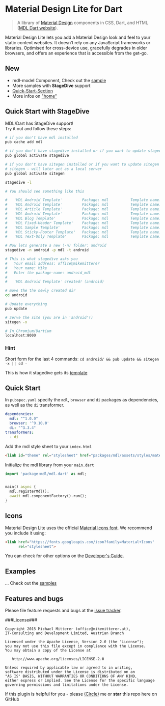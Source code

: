 # Material Design Lite for Dart
> A library of [Material Design](http://www.google.com/design/spec/material-design/introduction.html) components in CSS, Dart, and HTML
([MDL Dart website][mdldemo]).

Material Design Lite lets you add a Material Design look and feel to your static content websites. It doesn’t rely on any JavaScript
frameworks or libraries. Optimised for cross-device use, gracefully degrades in older browsers, and offers an experience that is accessible
from the get-go.

## New
- mdl-model Component, Check out the [sample](http://samples.material-design-lite.pub/spa_model/index.html)
- More samples with **StageDive** support
- [Quick-Start-Section](http://www.material-design-lite.pub/#/quickstart)
- More infos on ["home"](http://www.material-design-lite.pub/)

## Quick Start with StageDive
MDL/Dart has StageDive support!  
Try it out and follow these steps:

```bash
# if you don't have mdl installed
pub cache add mdl

# if you don't have stagedive installed or if you want to update stagedive
pub global activate stagedive

# if you don't have sitegen installed or if you want to update sitegen
# sitegen - will later act as a local server
pub global activate sitegen

stagedive -l

# You should see something like this

#   'MDL Android Template'         Package: mdl          Template name: android        Version: 1.x
#   'MDL Android Template'         Package: mdl          Template name: android        Version: 1.x
#   'MDL Article Template'         Package: mdl          Template name: article        Version: 1.x
#   'MDL Android Template'         Package: mdl          Template name: blog           Version: 1.x
#   'MDL Blog Template'            Package: mdl          Template name: dashboard      Version: 1.x
#   'MDL Fixed-Header Template'    Package: mdl          Template name: fixed-header   Version: 1.x
#   'MDL Sample Template'          Package: mdl          Template name: sample         Version: 1.x
#   'MDL Sticky-Footer Template'   Package: mdl          Template name: sticky-footer  Version: 1.x
#   'MDL Text-Only Template'       Package: mdl          Template name: text-only      Version: 1.x

# Now lets generate a new (-n) folder: android
stagedive -n android -p mdl -t android

# This is what stagedive asks you
#   Your email address: office@mikemitterer
#   Your name: Mike
#   Enter the package-name: android_mdl
#
#   'MDL Android Template' created! (android)

# move the the newly created dir
cd android

# Update everything
pub update

# Serve the site (you are in 'android'!)
sitegen -x

# In Chromium/Dartium
localhost:8000
```

### Hint
Short form for the last 4 commands: `cd android/ && pub update && sitegen -x || cd -`

This is how it stagedive gets its [template](https://goo.gl/O2gis7) 

## Quick Start

In `pubspec.yaml` specify the `mdl`, `browser` and `di` packages as dependencies, as well as the `di` transformer.

```yaml
dependencies:
  mdl: "^1.0.0"
  browser: '^0.10.0'
  di: "^3.3.4"
transformers:
  - di
```

Add the mdl style sheet to your `index.html`

```html
<link id="theme" rel="stylesheet" href="packages/mdl/assets/styles/material.min.css">
```

Initialize the mdl library from your `main.dart`

```dart
import 'package:mdl/mdl.dart' as mdl;


main() async {
  mdl.registerMdl();
  await mdl.componentFactory().run();
}

```


## Icons

Material Design Lite uses the official [Material Icons font](https://www.google.com/design/icons/). We recommend you include it using:

```html
<link href="https://fonts.googleapis.com/icon?family=Material+Icons"
      rel="stylesheet">
```

You can check for other options on the [Developer's Guide](http://google.github.io/material-design-icons/#icon-font-for-the-web).


## Examples
...
Check out the [samples][]
## Features and bugs

Please file feature requests and bugs at the [issue tracker][tracker].

###License###

    Copyright 2015 Michael Mitterer (office@mikemitterer.at),
    IT-Consulting and Development Limited, Austrian Branch

    Licensed under the Apache License, Version 2.0 (the "License");
    you may not use this file except in compliance with the License.
    You may obtain a copy of the License at

       http://www.apache.org/licenses/LICENSE-2.0

    Unless required by applicable law or agreed to in writing,
    software distributed under the License is distributed on an
    "AS IS" BASIS, WITHOUT WARRANTIES OR CONDITIONS OF ANY KIND,
    either express or implied. See the License for the specific language
    governing permissions and limitations under the License.


If this plugin is helpful for you - please [(Circle)](http://gplus.mikemitterer.at/) me
or **star** this repo here on GitHub


[tracker]: https://github.com/MikeMitterer/dart-material-design-lite/issues
[mdlmaterial]: https://github.com/MikeMitterer/dart-material-design-lite
[mdldemo]: http://www.material-design-lite.pub
[mdlangular]: https://github.com/MikeMitterer/dart-mdl-angular
[samples]: https://github.com/MikeMitterer/dart-material-design-lite/tree/mdl/example
[promoimage]: https://github.com/MikeMitterer/dart-material-design-lite/blob/master/lib/images/mdl.mikemitterer.at-720px.jpg?raw=true

